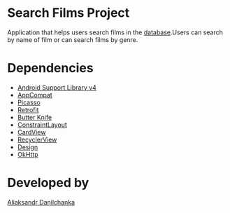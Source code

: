Search Films Project
====
Application that helps users search films in the [database](https://www.themoviedb.org).Users can search by name of film or can search films by genre.

Dependencies
============

* [Android Support Library v4](http://developer.android.com/tools/extras/support-library.html)
* [AppCompat](https://developer.android.com/reference/android/support/v7/appcompat/package-summary.html)
* [Picasso](https://github.com/square/picasso)
* [Retrofit](https://github.com/square/retrofit)
* [Butter Knife](http://jakewharton.github.io/butterknife/)
* [ConstraintLayout](http://tools.android.com/recent/constraintlayout102isnowavailable)
* [CardView](https://developer.android.com/reference/android/support/v7/cardview/package-summary.html)
* [RecyclerView](https://developer.android.com/reference/android/support/v7/recyclerview/package-summary.html)
* [Design](https://developer.android.com/reference/android/support/design/package-summary.html)
* [OkHttp](https://github.com/square/okhttp/tree/master/okhttp-logging-interceptor)

Developed by
============

[Aliaksandr Danilchanka](aliaksandr.danilchanka@gmail.com)
